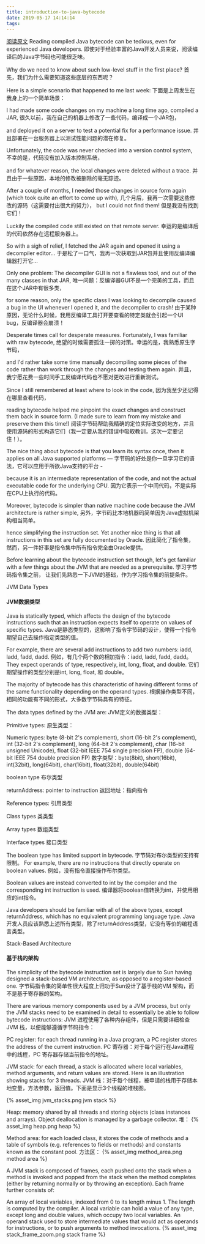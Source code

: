 ```yaml
---
title: introduction-to-java-bytecode
date: 2019-05-17 14:14:14
tags:
---
```

[阅读原文](https://dzone.com/articles/introduction-to-java-bytecode)
Reading compiled Java bytecode can be tedious, even for experienced Java developers.
即使对于经验丰富的Java开发人员来说，阅读编译后的Java字节码也可能很乏味。

Why do we need to know about such low-level stuff in the first place? 
首先，我们为什么需要知道这些底层的东西呢？

Here is a simple scenario that happened to me last week:
下面是上周发生在我身上的一个简单场景：

I had made some code changes on my machine a long time ago, compiled a JAR, 
很久以前，我在自己的机器上修改了一些代码，编译成一个JAR包，

and deployed it on a server to test a potential fix for a performance issue. 
并且部署在一台服务器上以测试性能问题的潜在修复。

Unfortunately, the code was never checked into a version control system, 
不幸的是，代码没有加入版本控制系统，

and for whatever reason, the local changes were deleted without a trace. 
并且由于一些原因，本地的修改被删除的毫无踪迹。

After a couple of months, I needed those changes in source form again (which took quite an effort to come up with), 
几个月后，我再一次需要这些修改的源码（这需要付出很大的努力），
but I could not find them!
但是我没有找到它们！

Luckily the compiled code still existed on that remote server. 
幸运的是编译后的代码依然存在远程服务器上。

So with a sigh of relief, I fetched the JAR again and opened it using a decompiler editor... 
于是松了一口气，我再一次获取到JAR包并且使用反编译编辑器打开它...

Only one problem: The decompiler GUI is not a flawless tool, and out of the many classes in that JAR, 
唯一问题：反编译器GUI不是一个完美的工具，而且在这个JAR中有很多类，

for some reason, only the specific class I was looking to decompile caused a bug in the UI whenever I opened it, and the decompiler to crash!
由于某种原因，无论什么时候，我用反编译工具打开要查看的特定类就会引起一个UI bug，反编译器会崩溃！

Desperate times call for desperate measures. Fortunately, I was familiar with raw bytecode, 
绝望的时候需要孤注一掷的对策。幸运的是，我熟悉原生字节码，

and I'd rather take some time manually decompiling some pieces of the code rather than work through the changes and testing them again. 
并且，我宁愿花费一些时间手工反编译代码也不愿对更改进行重新测试。

Since I still remembered at least where to look in the code, 
因为我至少还记得在哪里查看代码，

reading bytecode helped me pinpoint the exact changes and construct them back in source form.
 (I made sure to learn from my mistake and preserve them this time!)
阅读字节码帮助我精确的定位实际改变的地方，并且使用源码的形式构造它们（我一定要从我的错误中吸取教训，这次一定要记住！）。

The nice thing about bytecode is that you learn its syntax once, then it applies on all Java supported platforms — 
 字节码的好处是你一旦学习它的语法，它可以应用于所欲Java支持的平台 - 
 
because it is an intermediate representation of the code, and not the actual executable code for the underlying CPU. 
因为它表示一个中间代码，不是实际在CPU上执行的代码。

Moreover, bytecode is simpler than native machine code because the JVM architecture is rather simple, 
另外，字节码比本地机器码简单因为Java虚拟机架构相当简单。

hence simplifying the instruction set. Yet another nice thing is that all instructions in this set are fully documented by Oracle.
因此简化了指令集，然而，另一件好事是指令集中所有指令完全由Oracle提供。
 
Before learning about the bytecode instruction set though, let's get familiar with a few things about the JVM that are needed as a prerequisite.
学习字节码指令集之前， 让我们先熟悉一下JVM的基础，作为学习指令集的前提条件。

JVM Data Types
#### JVM数据类型

Java is statically typed, which affects the design of the bytecode instructions such that an instruction expects itself to operate on values of specific types.
Java是静态类型的，这影响了指令字节码的设计，使得一个指令期望自己去操作指定类型的值。
 
For example, there are several add instructions to add two numbers: iadd, ladd, fadd, dadd. 
例如，有几个两个数的相加指令：iadd, ladd, fadd, dadd。
They expect operands of type, respectively, int, long, float, and double. 
它们期望操作的类型分别是int, long, float, 和 double。

The majority of bytecode has this characteristic of having different forms of the same functionality depending on the operand types.
根据操作类型不同，相同的功能有不同的形式，大多数字节码具有的特征。

The data types defined by the JVM are:
JVM定义的数据类型：

Primitive types:
原生类型：

Numeric types: byte (8-bit 2's complement), short (16-bit 2's complement), int (32-bit 2's complement), long (64-bit 2's complement), char (16-bit unsigned Unicode), float (32-bit IEEE 754 single precision FP), double (64-bit IEEE 754 double precision FP)
数字类型：byte(8bit), short(16bit), int(32bit), long(64bit), char(16bit), float(32bit), double(64bit)

boolean type
布尔类型

returnAddress: pointer to instruction
返回地址：指向指令

Reference types:
引用类型

Class types
类类型

Array types
数组类型

Interface types
接口类型

The boolean type has limited support in bytecode. 
字节码对布尔类型的支持有限制。
For example, there are no instructions that directly operate on boolean values.
例如，没有指令直接操作布尔类型。
 
Boolean values are instead converted to int by the compiler and the corresponding int instruction is used.
编译器将boolean值转换为int，并使用相应的int指令。

Java developers should be familiar with all of the above types, except returnAddress, which has no equivalent programming language type. 
Java开发人员应该熟悉上述所有类型，除了returnAddress类型，它没有等价的编程语言类型。

Stack-Based Architecture
#### 基于栈的架构

The simplicity of the bytecode instruction set is largely due to Sun having designed a stack-based VM architecture, as opposed to a register-based one. 
字节码指令集的简单性很大程度上归功于Sun设计了基于栈的VM 架构，而不是基于寄存器的架构。

There are various memory components used by a JVM process, but only the JVM stacks need to be examined in detail to essentially be able to follow bytecode instructions:
JVM 进程使用了各种内存组件，但是只需要详细检查JVM 栈，以便能够遵循字节码指令：

PC register: for each thread running in a Java program, a PC register stores the address of the current instruction.
PC 寄存器：对于每个运行在Java进程中的线程，PC 寄存器存储当前指令的地址。

JVM stack: for each thread, a stack is allocated where local variables, method arguments, 
and return values are stored. Here is an illustration showing stacks for 3 threads.
JVM 栈：对于每个线程，被申请的栈用于存储本地变量，方法参数，返回值。下面是显示3个线程的堆栈图。

{% asset_img jvm_stacks.png jvm stack %}

Heap: memory shared by all threads and storing objects (class instances and arrays). Object deallocation is managed by a garbage collector.
堆：
{% asset_img heap.png heap %}

Method area: for each loaded class, it stores the code of methods and a table of symbols (e.g. references to fields or methods) and constants known as the constant pool.
方法区：
{% asset_img method_area.png method area %}

A JVM stack is composed of frames, each pushed onto the stack when a method is invoked and popped from the stack when the method completes (either by returning normally or by throwing an exception). Each frame further consists of:

An array of local variables, indexed from 0 to its length minus 1. The length is computed by the compiler. A local variable can hold a value of any type, except long and double values, which occupy two local variables.
An operand stack used to store intermediate values that would act as operands for instructions, or to push arguments to method invocations.
{% asset_img stack_frame_zoom.png stack frame %}


